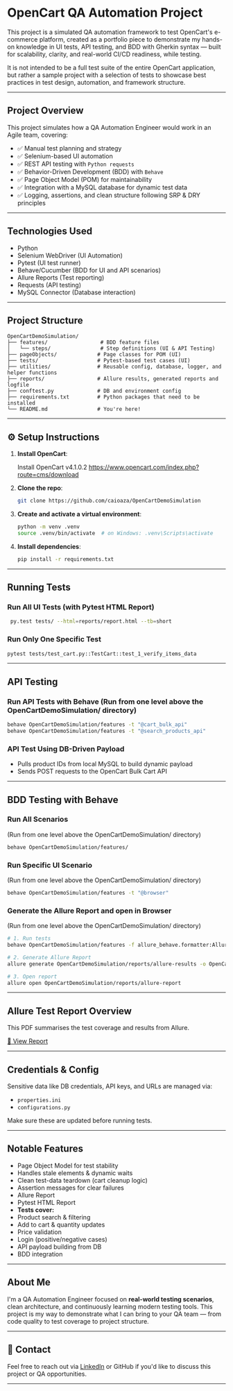 # OpenCart QA Automation Project

This project is a simulated QA automation framework to test OpenCart's e-commerce platform, created as a portfolio piece to demonstrate my hands-on knowledge in UI tests, API testing, and BDD with Gherkin syntax — built for scalability, clarity, and real-world CI/CD readiness, while testing.

It is not intended to be a full test suite of the entire OpenCart application, but rather a sample project with a selection of tests to showcase best practices in test design, automation, and framework structure.

---

## Project Overview

This project simulates how a QA Automation Engineer would work in an Agile team, covering:

- ✅ Manual test planning and strategy
- ✅ Selenium-based UI automation
- ✅ REST API testing with `Python requests`
- ✅ Behavior-Driven Development (BDD) with `Behave`
- ✅ Page Object Model (POM) for maintainability
- ✅ Integration with a MySQL database for dynamic test data
- ✅ Logging, assertions, and clean structure following SRP & DRY principles

---

## Technologies Used

- Python
- Selenium WebDriver (UI Automation)
- Pytest (UI test runner)
- Behave/Cucumber (BDD for UI and API scenarios)
- Allure Reports (Test reporting)
- Requests (API testing)
- MySQL Connector (Database interaction)

---

## Project Structure

```
OpenCartDemoSimulation/
├── features/                 # BDD feature files
│   └── steps/                # Step definitions (UI & API Testing)
├── pageObjects/             # Page classes for POM (UI)
├── tests/                   # Pytest-based test cases (UI)
├── utilities/               # Reusable config, database, logger, and helper functions
├── reports/                 # Allure results, generated reports and logfile
├── conftest.py              # DB and environment config
├── requirements.txt         # Python packages that need to be installed
└── README.md                # You're here!
```

---

## ⚙️ Setup Instructions

1. **Install OpenCart**:

   Install OpenCart v4.1.0.2
   https://www.opencart.com/index.php?route=cms/download

2. **Clone the repo**:

   ```bash
   git clone https://github.com/caioaza/OpenCartDemoSimulation

   ```

3. **Create and activate a virtual environment**:

   ```bash
   python -m venv .venv
   source .venv/bin/activate  # on Windows: .venv\Scripts\activate
   ```

4. **Install dependencies**:

   ```bash
   pip install -r requirements.txt
   ```

---

## Running Tests

### Run All UI Tests (with Pytest HTML Report)

```bash
 py.test tests/ --html=reports/report.html --tb=short
```

### Run Only One Specific Test

```bash
pytest tests/test_cart.py::TestCart::test_1_verify_items_data
```

---

## API Testing

### Run API Tests with Behave (Run from one level above the OpenCartDemoSimulation/ directory)

```bash
behave OpenCartDemoSimulation/features -t "@cart_bulk_api"
behave OpenCartDemoSimulation/features -t "@search_products_api"
```

### API Test Using DB-Driven Payload

- Pulls product IDs from local MySQL to build dynamic payload
- Sends POST requests to the OpenCart Bulk Cart API

---

## BDD Testing with Behave

### Run All Scenarios
(Run from one level above the OpenCartDemoSimulation/ directory)

```bash
behave OpenCartDemoSimulation/features/
```

### Run Specific UI Scenario
(Run from one level above the OpenCartDemoSimulation/ directory)

```bash
behave OpenCartDemoSimulation/features -t "@browser"
```

### Generate the Allure Report and open in Browser
(Run from one level above the OpenCartDemoSimulation/ directory)

```bash
# 1. Run tests
behave OpenCartDemoSimulation/features -f allure_behave.formatter:AllureFormatter -o OpenCartDemoSimulation/reports/allure-results

# 2. Generate Allure Report
allure generate OpenCartDemoSimulation/reports/allure-results -o OpenCartDemoSimulation/reports/allure-report --clean

# 3. Open report
allure open OpenCartDemoSimulation/reports/allure-report
```

---


## Allure Test Report Overview
This PDF summarises the test coverage and results from Allure.

[📄 View Report](./docs/Allure_Test_Report_Overview.pdf)


---


## Credentials & Config

Sensitive data like DB credentials, API keys, and URLs are managed via:

- `properties.ini`
- `configurations.py`

Make sure these are updated before running tests.

---

## Notable Features

- Page Object Model for test stability
- Handles stale elements & dynamic waits
- Clean test-data teardown (cart cleanup logic)
- Assertion messages for clear failures
- Allure Report
- Pytest HTML Report
- **Tests cover:**
- Product search & filtering
- Add to cart & quantity updates
- Price validation
- Login (positive/negative cases)
- API payload building from DB
- BDD integration

---

## About Me

I'm a QA Automation Engineer focused on **real-world testing scenarios**, clean architecture, and continuously learning modern testing tools. This project is my way to demonstrate what I can bring to your QA team — from code quality to test coverage to project structure.

---

## 📧 Contact

Feel free to reach out via [LinkedIn](https://www.linkedin.com/in/caio-aza) or GitHub if you'd like to discuss this project or QA opportunities.

---
